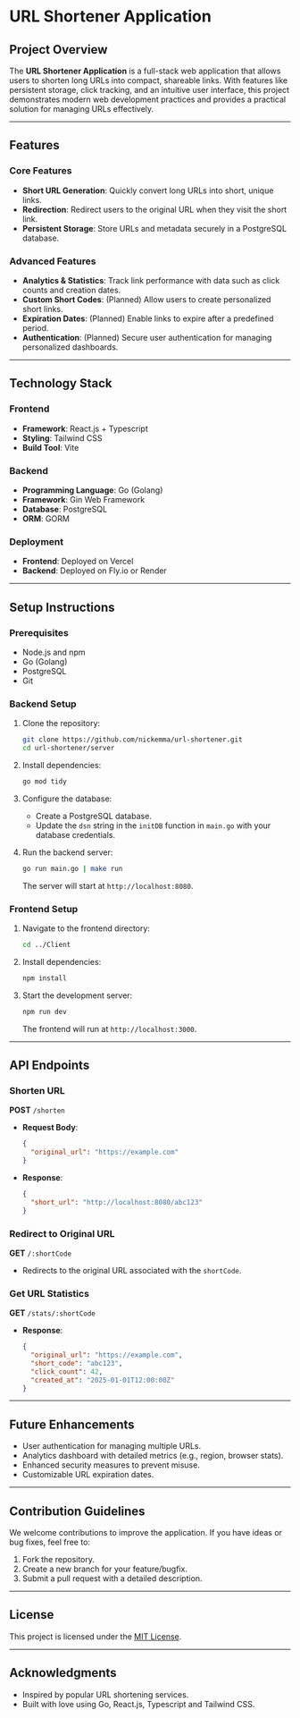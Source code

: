 # URL Shortener Application

## Project Overview

The **URL Shortener Application** is a full-stack web application that allows users to shorten long URLs into compact, shareable links. With features like persistent storage, click tracking, and an intuitive user interface, this project demonstrates modern web development practices and provides a practical solution for managing URLs effectively.

---

## Features

### Core Features

- **Short URL Generation**: Quickly convert long URLs into short, unique links.
- **Redirection**: Redirect users to the original URL when they visit the short link.
- **Persistent Storage**: Store URLs and metadata securely in a PostgreSQL database.

### Advanced Features

- **Analytics & Statistics**: Track link performance with data such as click counts and creation dates.
- **Custom Short Codes**: (Planned) Allow users to create personalized short links.
- **Expiration Dates**: (Planned) Enable links to expire after a predefined period.
- **Authentication**: (Planned) Secure user authentication for managing personalized dashboards.

---

## Technology Stack

### Frontend

- **Framework**: React.js + Typescript
- **Styling**: Tailwind CSS
- **Build Tool**: Vite

### Backend

- **Programming Language**: Go (Golang)
- **Framework**: Gin Web Framework
- **Database**: PostgreSQL
- **ORM**: GORM

### Deployment

- **Frontend**: Deployed on Vercel
- **Backend**: Deployed on Fly.io or Render

---

## Setup Instructions

### Prerequisites

- Node.js and npm
- Go (Golang)
- PostgreSQL
- Git

### Backend Setup

1. Clone the repository:

   ```bash
   git clone https://github.com/nickemma/url-shortener.git
   cd url-shortener/server
   ```

2. Install dependencies:

   ```bash
   go mod tidy
   ```

3. Configure the database:

   - Create a PostgreSQL database.
   - Update the `dsn` string in the `initDB` function in `main.go` with your database credentials.

4. Run the backend server:
   ```bash
   go run main.go | make run
   ```
   The server will start at `http://localhost:8080`.

### Frontend Setup

1. Navigate to the frontend directory:

   ```bash
   cd ../Client
   ```

2. Install dependencies:

   ```bash
   npm install
   ```

3. Start the development server:
   ```bash
   npm run dev
   ```
   The frontend will run at `http://localhost:3000`.

---

## API Endpoints

### Shorten URL

**POST** `/shorten`

- **Request Body**:
  ```json
  {
    "original_url": "https://example.com"
  }
  ```
- **Response**:
  ```json
  {
    "short_url": "http://localhost:8080/abc123"
  }
  ```

### Redirect to Original URL

**GET** `/:shortCode`

- Redirects to the original URL associated with the `shortCode`.

### Get URL Statistics

**GET** `/stats/:shortCode`

- **Response**:
  ```json
  {
    "original_url": "https://example.com",
    "short_code": "abc123",
    "click_count": 42,
    "created_at": "2025-01-01T12:00:00Z"
  }
  ```

---

## Future Enhancements

- User authentication for managing multiple URLs.
- Analytics dashboard with detailed metrics (e.g., region, browser stats).
- Enhanced security measures to prevent misuse.
- Customizable URL expiration dates.

---

## Contribution Guidelines

We welcome contributions to improve the application. If you have ideas or bug fixes, feel free to:

1. Fork the repository.
2. Create a new branch for your feature/bugfix.
3. Submit a pull request with a detailed description.

---

## License

This project is licensed under the [MIT License](LICENSE).

---

## Acknowledgments

- Inspired by popular URL shortening services.
- Built with love using Go, React.js, Typescript and Tailwind CSS.
